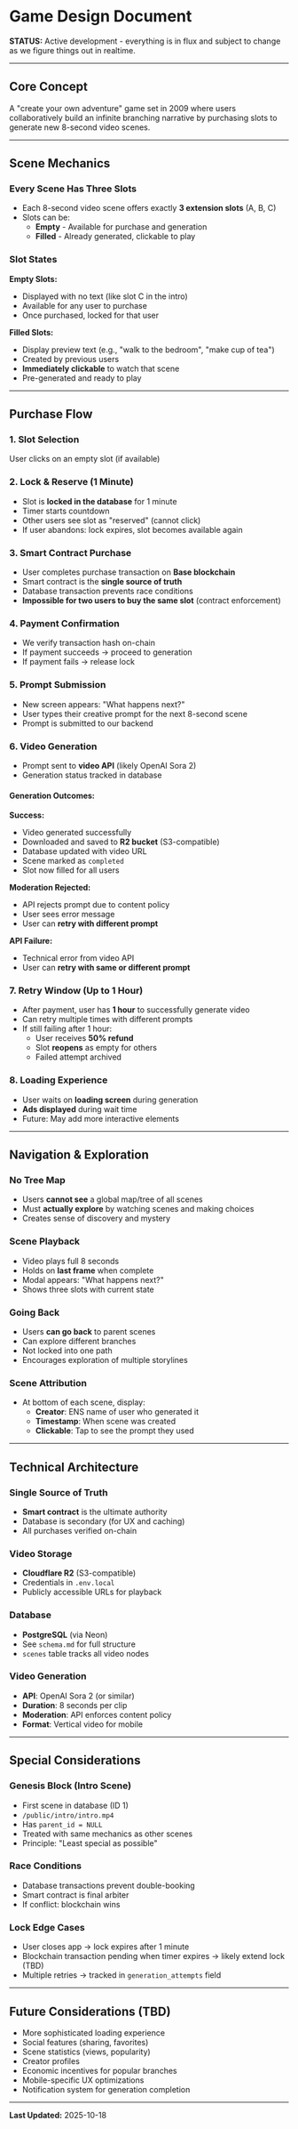 # Game Design Document

**STATUS:** Active development - everything is in flux and subject to change as we figure things out in realtime.

---

## Core Concept

A "create your own adventure" game set in 2009 where users collaboratively build an infinite branching narrative by purchasing slots to generate new 8-second video scenes.

---

## Scene Mechanics

### Every Scene Has Three Slots
- Each 8-second video scene offers exactly **3 extension slots** (A, B, C)
- Slots can be:
  - **Empty** - Available for purchase and generation
  - **Filled** - Already generated, clickable to play

### Slot States

**Empty Slots:**
- Displayed with no text (like slot C in the intro)
- Available for any user to purchase
- Once purchased, locked for that user

**Filled Slots:**
- Display preview text (e.g., "walk to the bedroom", "make cup of tea")
- Created by previous users
- **Immediately clickable** to watch that scene
- Pre-generated and ready to play

---

## Purchase Flow

### 1. Slot Selection
User clicks on an empty slot (if available)

### 2. Lock & Reserve (1 Minute)
- Slot is **locked in the database** for 1 minute
- Timer starts countdown
- Other users see slot as "reserved" (cannot click)
- If user abandons: lock expires, slot becomes available again

### 3. Smart Contract Purchase
- User completes purchase transaction on **Base blockchain**
- Smart contract is the **single source of truth**
- Database transaction prevents race conditions
- **Impossible for two users to buy the same slot** (contract enforcement)

### 4. Payment Confirmation
- We verify transaction hash on-chain
- If payment succeeds → proceed to generation
- If payment fails → release lock

### 5. Prompt Submission
- New screen appears: "What happens next?"
- User types their creative prompt for the next 8-second scene
- Prompt is submitted to our backend

### 6. Video Generation
- Prompt sent to **video API** (likely OpenAI Sora 2)
- Generation status tracked in database

#### Generation Outcomes:

**Success:**
- Video generated successfully
- Downloaded and saved to **R2 bucket** (S3-compatible)
- Database updated with video URL
- Scene marked as `completed`
- Slot now filled for all users

**Moderation Rejected:**
- API rejects prompt due to content policy
- User sees error message
- User can **retry with different prompt**

**API Failure:**
- Technical error from video API
- User can **retry with same or different prompt**

### 7. Retry Window (Up to 1 Hour)
- After payment, user has **1 hour** to successfully generate video
- Can retry multiple times with different prompts
- If still failing after 1 hour:
  - User receives **50% refund**
  - Slot **reopens** as empty for others
  - Failed attempt archived

### 8. Loading Experience
- User waits on **loading screen** during generation
- **Ads displayed** during wait time
- Future: May add more interactive elements

---

## Navigation & Exploration

### No Tree Map
- Users **cannot see** a global map/tree of all scenes
- Must **actually explore** by watching scenes and making choices
- Creates sense of discovery and mystery

### Scene Playback
- Video plays full 8 seconds
- Holds on **last frame** when complete
- Modal appears: "What happens next?"
- Shows three slots with current state

### Going Back
- Users **can go back** to parent scenes
- Can explore different branches
- Not locked into one path
- Encourages exploration of multiple storylines

### Scene Attribution
- At bottom of each scene, display:
  - **Creator**: ENS name of user who generated it
  - **Timestamp**: When scene was created
  - **Clickable**: Tap to see the prompt they used

---

## Technical Architecture

### Single Source of Truth
- **Smart contract** is the ultimate authority
- Database is secondary (for UX and caching)
- All purchases verified on-chain

### Video Storage
- **Cloudflare R2** (S3-compatible)
- Credentials in `.env.local`
- Publicly accessible URLs for playback

### Database
- **PostgreSQL** (via Neon)
- See `schema.md` for full structure
- `scenes` table tracks all video nodes

### Video Generation
- **API**: OpenAI Sora 2 (or similar)
- **Duration**: 8 seconds per clip
- **Moderation**: API enforces content policy
- **Format**: Vertical video for mobile

---

## Special Considerations

### Genesis Block (Intro Scene)
- First scene in database (ID 1)
- `/public/intro/intro.mp4`
- Has `parent_id = NULL`
- Treated with same mechanics as other scenes
- Principle: "Least special as possible"

### Race Conditions
- Database transactions prevent double-booking
- Smart contract is final arbiter
- If conflict: blockchain wins

### Lock Edge Cases
- User closes app → lock expires after 1 minute
- Blockchain transaction pending when timer expires → likely extend lock (TBD)
- Multiple retries → tracked in `generation_attempts` field

---

## Future Considerations (TBD)

- More sophisticated loading experience
- Social features (sharing, favorites)
- Scene statistics (views, popularity)
- Creator profiles
- Economic incentives for popular branches
- Mobile-specific UX optimizations
- Notification system for generation completion

---

**Last Updated:** 2025-10-18
